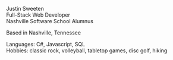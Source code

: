 Justin Sweeten <br>
Full-Stack Web Developer<br>
Nashville Software School Alumnus<br>

Based in Nashville, Tennessee <br>

Languages: C#, Javascript, SQL <br>
Hobbies: classic rock, volleyball, tabletop games, disc golf, hiking<br>


<!--
**jsweeten/jsweeten** is a ✨ _special_ ✨ repository because its `README.md` (this file) appears on your GitHub profile.

Here are some ideas to get you started:

- 🔭 I’m currently working on ...

- 👯 I’m looking to collaborate on ...
- 🤔 I’m looking for help with ...
- 💬 Ask me about ...
- 📫 How to reach me: ...
- 😄 Pronouns: ...
- ⚡ Fun fact: ...
-->
